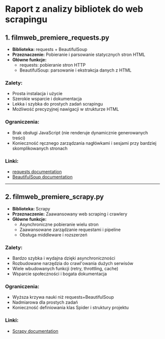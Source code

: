 # Raport z analizy bibliotek do web scrapingu

## 1. filmweb_premiere_requests.py
- **Biblioteka:** requests + BeautifulSoup
- **Przeznaczenie:** Pobieranie i parsowanie statycznych stron HTML
- **Główne funkcje:** 
  - requests: pobieranie stron HTTP
  - BeautifulSoup: parsowanie i ekstrakcja danych z HTML

### Zalety:
- Prosta instalacja i użycie
- Szerokie wsparcie i dokumentacja
- Lekka i szybka do prostych zadań scrapingu
- Możliwość precyzyjnej nawigacji w strukturze HTML

### Ograniczenia:
- Brak obsługi JavaScript (nie renderuje dynamicznie generowanych treści)
- Konieczność ręcznego zarządzania nagłówkami i sesjami przy bardziej skomplikowanych stronach

### Linki:
- [requests documentation](https://docs.python-requests.org/)
- [BeautifulSoup documentation](https://www.crummy.com/software/BeautifulSoup/bs4/doc/)

---

## 2. filmweb_premiere_scrapy.py
- **Biblioteka:** Scrapy
- **Przeznaczenie:** Zaawansowany web scraping i crawlery
- **Główne funkcje:** 
  - Asynchroniczne pobieranie wielu stron
  - Zaawansowane zarządzanie requestami i pipeline
  - Obsługa middleware i rozszerzeń

### Zalety:
- Bardzo szybka i wydajna dzięki asynchroniczności
- Rozbudowane narzędzia do crawl'owania dużych serwisów
- Wiele wbudowanych funkcji (retry, throttling, cache)
- Wsparcie społeczności i bogata dokumentacja

### Ograniczenia:
- Wyższa krzywa nauki niż requests+BeautifulSoup
- Nadmiarowa dla prostych zadań
- Konieczność definiowania klas Spider i struktury projektu

### Linki:
- [Scrapy documentation](https://docs.scrapy.org/en/latest/)